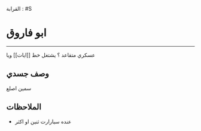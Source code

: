 القرابة : #S  

# ابو فاروق 
---
عسكري متقاعد ؟ يشتغل خط  [[ايات]] ويا 

## وصف جسدي 
سمين اصلع 

## الملاحظات
- عنده سيارارت ثنين او اكثر